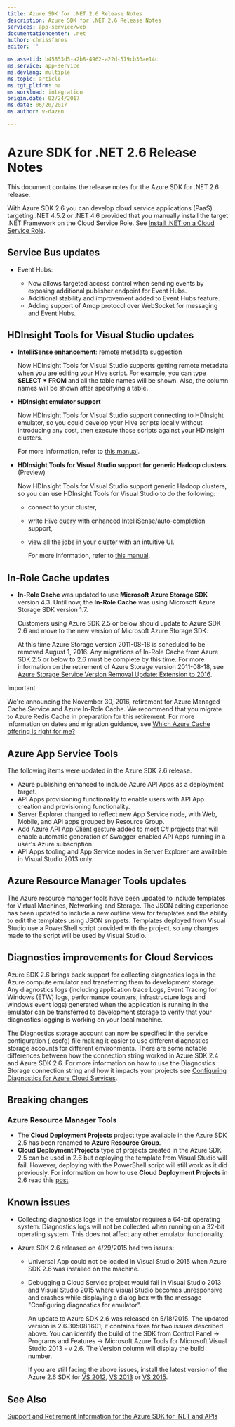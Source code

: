 ```yaml
---
title: Azure SDK for .NET 2.6 Release Notes
description: Azure SDK for .NET 2.6 Release Notes
services: app-service/web
documentationcenter: .net
author: chrissfanos
editor: ''

ms.assetid: b45853d5-a2b8-4962-a22d-579cb36ae14c
ms.service: app-service
ms.devlang: multiple
ms.topic: article
ms.tgt_pltfrm: na
ms.workload: integration
origin.date: 02/24/2017
ms.date: 06/20/2017
ms.author: v-dazen

---
```

# Azure SDK for .NET 2.6 Release Notes
This document contains the release notes for the Azure SDK for .NET 2.6 release. 

With Azure SDK 2.6 you can develop cloud service applications (PaaS) targeting .NET 4.5.2 or .NET 4.6 provided that you manually install the target .NET Framework on the Cloud Service Role. See [Install .NET on a Cloud Service Role](/cloud-services/cloud-services-dotnet-install-dotnet).

## Service Bus updates
* Event Hubs: 

  * Now allows targeted access control when sending events by exposing additional publisher endpoint for Event Hubs.
  * Additional stability and improvement added to Event Hubs feature.
  * Adding support of Amqp protocol over WebSocket for messaging and Event Hubs.

## HDInsight Tools for Visual Studio updates
* **IntelliSense enhancement**: remote metadata suggestion

    Now HDInsight Tools for Visual Studio supports getting remote metadata when you are editing your Hive script. For example, you can type **SELECT * FROM** and all the table names will be shown. Also, the column names will be shown after specifying a table.
* **HDInsight emulator support**

    Now HDInsight Tools for Visual Studio support connecting to HDInsight emulator, so you could develop your Hive scripts locally without introducing any cost, then execute those scripts against your HDInsight clusters. 

    For more information, refer to [this manual](/hdinsight/hdinsight-hadoop-emulator-get-started).
* **HDInsight Tools for Visual Studio support for generic Hadoop clusters** (Preview)

    Now HDInsight Tools for Visual Studio support generic Hadoop clusters, so you can use HDInsight Tools for Visual Studio to do the following:

  * connect to your cluster, 
  * write Hive query with enhanced IntelliSense/auto-completion support, 
  * view all the jobs in your cluster with an intuitive UI. 

    For more information, refer to [this manual](/hdinsight/hdinsight-hadoop-emulator-get-started).

## In-Role Cache updates
* **In-Role Cache** was updated to use **Microsoft Azure Storage SDK** version 4.3. Until now, the **In-Role Cache** was using Microsoft Azure Storage SDK version 1.7.

    Customers using Azure SDK 2.5 or below should update to Azure SDK 2.6 and move to the new version of Microsoft Azure Storage SDK. 

    At this time Azure Storage version 2011-08-18 is scheduled to be removed August 1, 2016. Any migrations of In-Role Cache from Azure SDK 2.5 or below to 2.6 must be complete by this time. For more information on the retirement of Azure Storage version 2011-08-18, see [Azure Storage Service Version Removal Update: Extension to 2016](http://blogs.msdn.com/b/windowsazurestorage/archive/2015/10/19/microsoft-azure-storage-service-version-removal-update-extension-to-2016.aspx).

> [!IMPORTANT]
> We're announcing the November 30, 2016, retirement for Azure Managed Cache Service and Azure In-Role Cache. We recommend that you migrate to Azure Redis Cache in preparation for this retirement. For more information on dates and migration guidance, see [Which Azure Cache offering is right for me?](../redis-cache/cache-faq.md#which-azure-cache-offering-is-right-for-me)
> 
> 

## Azure App Service Tools
The following items were updated in the Azure SDK 2.6 release.

* Azure publishing enhanced to include Azure API Apps as a deployment target.
* API Apps provisioning functionality to enable users with API App creation and provisioning functionality.
* Server Explorer changed to reflect new App Service node, with Web, Mobile, and API apps grouped by Resource Group.
* Add Azure API App Client gesture added to most C# projects that will enable automatic generation of Swagger-enabled API Apps running in a user's Azure subscription.
* API Apps tooling and App Service nodes in Server Explorer are available in Visual Studio 2013 only. 

## Azure Resource Manager Tools updates
The Azure resource manager tools have been updated to include templates for Virtual Machines, Networking and Storage. The JSON editing experience has been updated to include a new outline view for templates and the ability to edit the templates using JSON snippets. Templates deployed from Visual Studio use a PowerShell script provided with the project, so any changes made to the script will be used by Visual Studio.

## Diagnostics improvements for Cloud Services
Azure SDK 2.6 brings back support for collecting diagnostics logs in the Azure compute emulator and transferring them to development storage. Any diagnostics logs (including application trace Logs, Event Tracing for Windows (ETW) logs, performance counters, infrastructure logs and windows event logs) generated when the application is running in the emulator can be transferred to development storage to verify that your diagnostics logging is working on your local machine. 

The Diagnostics storage account can now be specified in the service configuration (.cscfg) file making it easier to use different diagnostics storage accounts for different environments. There are some notable differences between how the connection string worked in Azure SDK 2.4 and Azure SDK 2.6. For more information on how to use the Diagnostics Storage connection string and how it impacts your projects see [Configuring Diagnostics for Azure Cloud Services](/vs-azure-tools-diagnostics-for-cloud-services-and-virtual-machines).

## Breaking changes
### Azure Resource Manager Tools
* The **Cloud Deployment Projects** project type available in the Azure SDK 2.5 has been renamed to **Azure Resource Group**.
* **Cloud Deployment Projects** type of projects created in the Azure SDK 2.5 can be used in 2.6 but deploying the template from Visual Studio will fail. However, deploying with the PowerShell script will still work as it did previously.  For information on how to use **Cloud Deployment Projects** in 2.6 read this [post](/vs-azure-tools-resource-groups-deployment-projects-create-deploy).

## Known issues
* Collecting diagnostics logs in the emulator requires a 64-bit operating system. Diagnostics logs will not be collected when running on a 32-bit operating system. This does not affect any other emulator functionality. 
* Azure SDK 2.6 released on 4/29/2015 had two issues: 

  * Universal App could not be loaded in Visual Studio 2015 when Azure SDK 2.6 was installed on the machine.
  * Debugging a Cloud Service project would fail in Visual Studio 2013 and Visual Studio 2015 where Visual Studio becomes unresponsive and crashes while displaying a dialog box with the message "Configuring diagnostics for emulator".

    An update to Azure SDK 2.6 was released on 5/18/2015. The updated version is 2.6.30508.1601; it contains fixes for two issues described above. You can identify the build of the SDK from Control Panel -> Programs and Features -> Microsoft Azure Tools for Microsoft Visual Studio 2013 - v 2.6. The Version column will display the build number.

    If you are still facing the above issues, install the latest version of the Azure 2.6 SDK for [VS 2012](http://go.microsoft.com/fwlink/p/?linkid=323511&clcid=0x409), [VS 2013](http://go.microsoft.com/fwlink/p/?linkid=323510&clcid=0x409) or [VS 2015](http://go.microsoft.com/fwlink/?linkid=518003&clcid=0x409).

## See Also
[Support and Retirement Information for the Azure SDK for .NET and APIs](https://msdn.microsoft.com/library/azure/dn479282.aspx/)